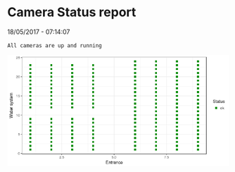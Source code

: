 Camera Status report
================
18/05/2017 - 07:14:07

    All cameras are up and running

![](camreport_files/figure-markdown_github/unnamed-chunk-2-1.png)
